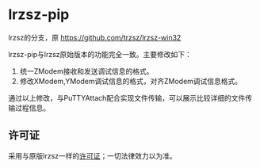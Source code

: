 # lrzsz-pip
lrzsz的分支，原 https://github.com/trzsz/lrzsz-win32

lrzsz-pip与lrzsz原始版本的功能完全一致。主要修改如下：

1. 统一ZModem接收和发送调试信息的格式。
2. 修改XModem,YModem调试信息的格式，对齐ZModem调试信息格式。

通过以上修改，与PuTTYAttach配合实现文件传输，可以展示比较详细的文件传输过程信息。


## 许可证
采用与原版lrzsz一样的[许可证](https://github.com/trzsz/lrzsz-win32?tab=License-1-ov-file)；一切法律效力以为准。
